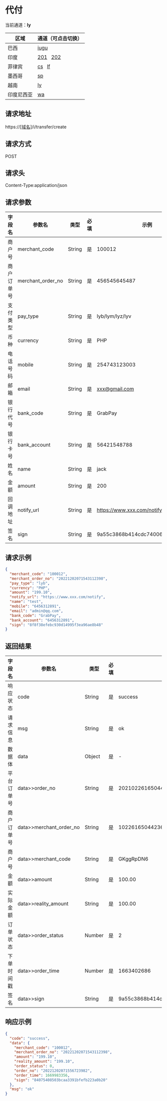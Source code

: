 
# 代付

当前通道：**ly**

| 区域 | 通道（可点击切换）|
| --- |-----------------------------------------------------|
| 巴西 | [iugu](代付.html)|
| 印度 | [201](代付(dd).html)&nbsp;&nbsp; [202](代付(wd).html)|
| 菲律宾 | [cs](代付(cs).html)&nbsp;&nbsp; [lf](代付(lf).html) |
| 墨西哥 | [sp](代付(sp).html)|
| 越南 | [ly](代付(ly).html)|
| 印度尼西亚 | [wa](代付(wa).html)|

## 请求地址
https://[[域名]](../help/区域域名.html)/i/transfer/create

## 请求方式
POST

## 请求头
Content-Type:application/json

## 请求参数

| 字段名 | 参数名 | 类型 | 必填 | 示例 | 描述 |
|-----|-----|-----|-----|-----|-----|
|商户号|merchant_code|String| 是 | 100012 | 商户后台分配的商户号(商户系统->账户信息获取) |
|商户订单号|merchant_order_no|String| 是 | 456545645487 | 商户系统商户订单号，要求32个字符内 |
|支付类型|pay_type|String|是|lyb/lym/lyz/lyv|lyb-越南网银，lym-越南 momo，lyz-越南 zalo，lyv-越南 vtpay|
|币种|currency|String|是|PHP|菲律宾比索|
|电话号码|mobile|String|是|254743123003|收款人联系方式|
|邮箱|email|String|是|xxx@gmail.com|收款人邮箱|
|银行代号|bank_code|String|是|GrabPay|GrabPay,Gcash,Paymaya(任选一种)|
|银行卡号|bank_account|String|是|56421548788|收款银行卡号|
|姓名|name|String|是|jack|收款人姓名|
|金额|amount|String|是|200|单位(元)，保留两位小数|
|回调地址|notify_url|String|是|https://www.xxx.com/notify|付款成功后支付系统通过该地址通知支付结果|
|签名|sign|String|是|9a55c3868b414cdc740068420a2d3q00|[签名算法](../rule/签名算法.html)|

## 请求示例

```json
{
  "merchant_code": "100012",
  "merchant_order_no": "20221202071543112398",
  "pay_type": "lyb",
  "currency": "PHP",
  "amount": "199.10",
  "notify_url": "https://www.xxx.com/notify",
  "name": "test",
  "mobile": "6456312891",
  "email": "admin@qq.com",
  "bank_code": "GrabPay",
  "bank_account": "6456312891",
  "sign": "8f8f38efebc930d14995f3ea96ae8b48"
}
```

## 返回结果

|字段名|参数名|类型|必填|示例|描述|
|-----|-------------------------|-----|-----|-----|-----|
|响应状态|code|String|是|success|success/fail/error|
|请求信息|msg|String|是|ok|返回的请求信息|
|数据体|data|Object|是|-|以下为数据体属性|
|平台订单号|data>>order_no|String|是|20210226165044236|系统生成的平台订单号|
|商户订单号|data>>merchant_order_no|String|是|10226165044236|商户系统商户订单号，要求32个字符内|
|商户号|data>>merchant_code|String|是|GKggRpDN6|商户后台分配的商户号(商户系统->账户信息获取)|
|金额|data>>amount|String|是|100.00|单位(元)，保留两位小数|
|实际金额|data>>reality_amount|String|是|100.00|单位(元)，保留两位小数|
|订单状态|data>>order_status|Number|是|2|[参数说明](../help/参数说明.html#订单状态)|
|下单时间戳|data>>order_time|Number|是|1663402686|精确到秒|
|签名|data>>sign|String|是|9a55c3868b414cdc740068420a2d3q00|[签名算法](../rule/签名算法.html)|

## 响应示例

```json
{
  "code": "success",
  "data": {
    "merchant_code": "100012",
    "merchant_order_no": "20221202071543112398",
    "amount": "199.10",
    "reality_amount": "199.10",
    "order_status": 0,
    "order_no": "20221202071556723982",
    "order_time": 1669983356,
    "sign": "84075408503bcaa3391bfefb223a0b20"
  },
  "msg": "ok"
}
```
